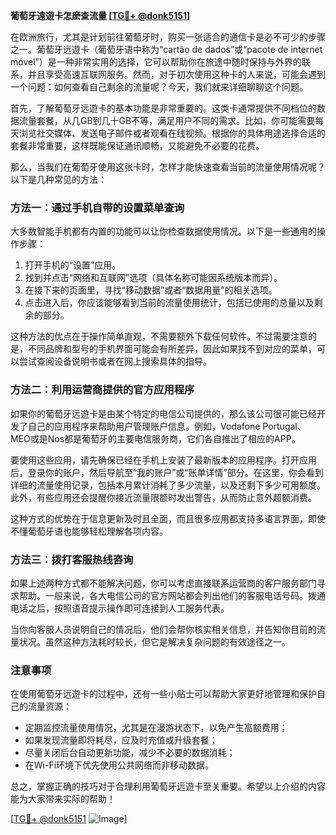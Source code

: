 **葡萄牙遠遊卡怎麽查流量 [[TG💪+ @donk5151](https://t.me/s/donk5151)]**

在欧洲旅行，尤其是计划前往葡萄牙时，购买一张适合的通信卡是必不可少的步骤之一。葡萄牙远遊卡（葡萄牙语中称为“cartão de dados”或“pacote de internet móvel”）是一种非常实用的选择，它可以帮助你在旅途中随时保持与外界的联系，并且享受高速互联网服务。然而，对于初次使用这种卡的人来说，可能会遇到一个问题：如何查看自己剩余的流量呢？今天，我们就来详细聊聊这个问题。

首先，了解葡萄牙远遊卡的基本功能是非常重要的。这类卡通常提供不同档位的数据流量套餐，从几GB到几十GB不等，满足用户不同的需求。比如，你可能需要每天浏览社交媒体、发送电子邮件或者观看在线视频。根据你的具体用途选择合适的套餐非常重要，这样既能保证通讯顺畅，又能避免不必要的花费。

那么，当我们在葡萄牙使用这张卡时，怎样才能快速查看当前的流量使用情况呢？以下是几种常见的方法：

### 方法一：通过手机自带的设置菜单查询

大多数智能手机都有内置的功能可以让你检查数据使用情况。以下是一些通用的操作步骤：

1. 打开手机的“设置”应用。
2. 找到并点击“网络和互联网”选项（具体名称可能因系统版本而异）。
3. 在接下来的页面里，寻找“移动数据”或者“数据用量”的相关选项。
4. 点击进入后，你应该能够看到当前的流量使用统计，包括已使用的总量以及剩余的部分。

这种方法的优点在于操作简单直观，不需要额外下载任何软件。不过需要注意的是，不同品牌和型号的手机界面可能会有所差异，因此如果找不到对应的菜单，可以尝试查阅设备说明书或者在网上搜索具体的指导。

### 方法二：利用运营商提供的官方应用程序

如果你的葡萄牙远遊卡是由某个特定的电信公司提供的，那么该公司很可能已经开发了自己的应用程序来帮助用户管理账户信息。例如，Vodafone Portugal、MEO或是Nos都是葡萄牙的主要电信服务商，它们各自推出了相应的APP。

要使用这些应用，请先确保已经在手机上安装了最新版本的应用程序。打开应用后，登录你的账户，然后导航至“我的账户”或“账单详情”部分。在这里，你会看到详细的流量使用记录，包括本月累计消耗了多少流量，以及还剩下多少可用额度。此外，有些应用还会提醒你接近流量限额时发出警告，从而防止意外超额消费。

这种方式的优势在于信息更新及时且全面，而且很多应用都支持多语言界面，即使不懂葡萄牙语也能够轻松理解各项内容。

### 方法三：拨打客服热线咨询

如果上述两种方式都不能解决问题，你可以考虑直接联系运营商的客户服务部门寻求帮助。一般来说，各大电信公司的官方网站都会列出他们的客服电话号码。拨通电话之后，按照语音提示操作即可连接到人工服务代表。

当你向客服人员说明自己的情况后，他们会帮你核实相关信息，并告知你目前的流量状况。虽然这种方法耗时较长，但它是解决复杂问题的有效途径之一。

### 注意事项

在使用葡萄牙远遊卡的过程中，还有一些小贴士可以帮助大家更好地管理和保护自己的流量资源：

- 定期监控流量使用情况，尤其是在漫游状态下，以免产生高额费用；
- 如果发现流量即将耗尽，应及时充值或升级套餐；
- 尽量关闭后台自动更新功能，减少不必要的数据消耗；
- 在Wi-Fi环境下优先使用公共网络而非移动数据。

总之，掌握正确的技巧对于合理利用葡萄牙远遊卡至关重要。希望以上介绍的内容能为大家带来实际的帮助！

[[TG💪+ @donk5151](https://t.me/s/donk5151) ![Image](https://i.postimg.cc/rwNCRYN7/Snipaste-2025-04-30-17-27-05.png)]
